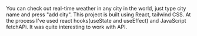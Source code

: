 You can check out real-time weather in any city in the world, just type city name and press "add city".
This project is built using React, tailwind CSS. At the process I've used react hooks(useState and useEffect) and JavaScript fetchAPi. It was quite interesting to work with API.


